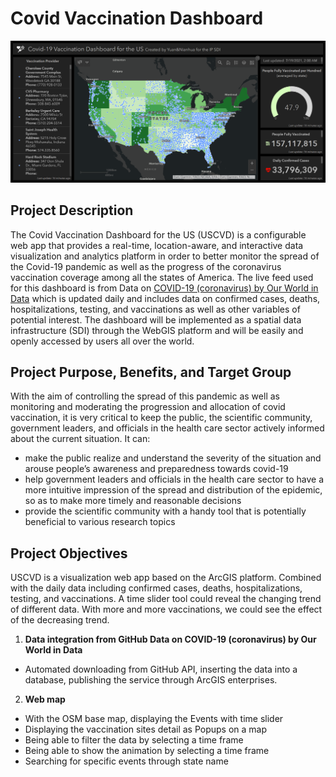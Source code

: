 # Covid Vaccination Dashboard
![image](https://github.com/YuanWANG2662/Covid-Vaccination-Dashboard/blob/main/dashboard.png)
## Project Description
The Covid Vaccination Dashboard for the US (USCVD) is a configurable web app that provides a real-time, location-aware, and interactive data visualization and analytics platform in order to better monitor the spread of the Covid-19 pandemic as well as the progress of the coronavirus vaccination coverage among all the states of America. The live feed used for this dashboard is from Data on [COVID-19 (coronavirus) by Our World in Data](https://github.com/owid/covid-19-data/tree/master/public/data#data-on-covid-19-coronavirus-by-our-world-in-data) which is updated daily and includes data on confirmed cases, deaths, hospitalizations, testing, and vaccinations as well as other variables of potential interest. The dashboard will be implemented as a spatial data infrastructure (SDI) through the WebGIS platform and will be easily and openly accessed by users all over the world.
## Project Purpose, Benefits, and Target Group
With the aim of controlling the spread of this pandemic as well as monitoring and moderating the progression and allocation of covid vaccination, it is very critical to keep the public, the scientific community, government leaders, and officials in the health care sector actively informed about the current situation. It can:
- make the public realize and understand the severity of the situation and arouse people’s awareness and preparedness towards covid-19
- help government leaders and officials in the health care sector to have a more intuitive impression of the spread and distribution of the epidemic, so as to make more timely and reasonable decisions
- provide the scientific community with a handy tool that is potentially beneficial to various research topics
## Project Objectives
USCVD is a visualization web app based on the ArcGIS platform. Combined with the daily data including confirmed cases, deaths, hospitalizations, testing, and vaccinations. A time slider tool could reveal the changing trend of different data. With more and more vaccinations, we could see the effect of the decreasing trend.
1. **Data integration from GitHub Data on COVID-19 (coronavirus) by Our World in Data**
- Automated downloading from GitHub API, inserting the data into a database, publishing the service through ArcGIS enterprises.
2. **Web map**
- With the OSM base map, displaying the Events with time slider
- Displaying the vaccination sites detail as Popups on a map
- Being able to filter the data by selecting a time frame
- Being able to show the animation by selecting a time frame
- Searching for specific events through state name

